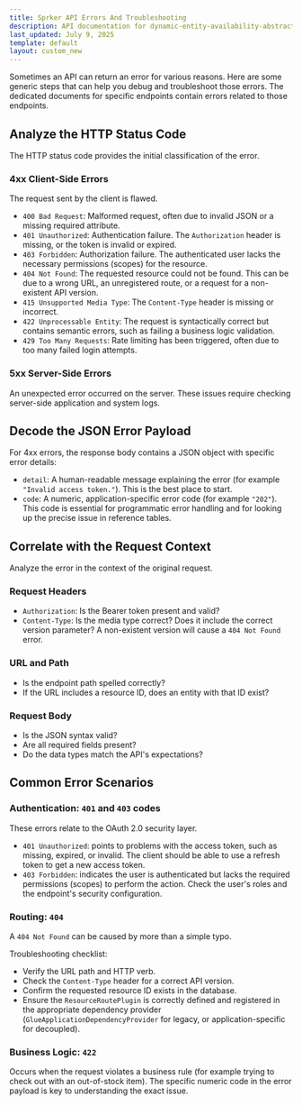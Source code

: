 ```yaml
---
title: Sprker API Errors And Troubleshooting
description: API documentation for dynamic-entity-availability-abstracts.
last_updated: July 9, 2025
template: default
layout: custom_new
---
```


Sometimes an API can return an error for various reasons. Here are some generic steps that can help you debug and troubleshoot those errors. The dedicated documents for specific endpoints contain errors related to those endpoints.


## Analyze the HTTP Status Code

The HTTP status code provides the initial classification of the error.

### 4xx Client-Side Errors

The request sent by the client is flawed.

- `400 Bad Request`: Malformed request, often due to invalid JSON or a missing required attribute.
- `401 Unauthorized`: Authentication failure. The `Authorization` header is missing, or the token is invalid or expired.
- `403 Forbidden`: Authorization failure. The authenticated user lacks the necessary permissions (scopes) for the resource.
- `404 Not Found`: The requested resource could not be found. This can be due to a wrong URL, an unregistered route, or a request for a non-existent API version.
- `415 Unsupported Media Type`: The `Content-Type` header is missing or incorrect.
- `422 Unprocessable Entity`: The request is syntactically correct but contains semantic errors, such as failing a business logic validation.
- `429 Too Many Requests`: Rate limiting has been triggered, often due to too many failed login attempts.

### 5xx Server-Side Errors

An unexpected error occurred on the server. These issues require checking server-side application and system logs.


## Decode the JSON Error Payload

For 4xx errors, the response body contains a JSON object with specific error details:

- `detail`: A human-readable message explaining the error (for example `"Invalid access token."`). This is the best place to start.
- `code`: A numeric, application-specific error code (for example `"202"`). This code is essential for programmatic error handling and for looking up the precise issue in reference tables.


## Correlate with the Request Context

Analyze the error in the context of the original request.

### Request Headers

- `Authorization`: Is the Bearer token present and valid?
- `Content-Type`: Is the media type correct? Does it include the correct version parameter? A non-existent version will cause a `404 Not Found` error.

### URL and Path

- Is the endpoint path spelled correctly?
- If the URL includes a resource ID, does an entity with that ID exist?

### Request Body

- Is the JSON syntax valid?
- Are all required fields present?
- Do the data types match the API's expectations?

## Common Error Scenarios

### Authentication: `401` and `403` codes

These errors relate to the OAuth 2.0 security layer.

- `401 Unauthorized`: points to problems with the access token, such as missing, expired, or invalid. The client should be able to use a refresh token to get a new access token.
- `403 Forbidden`: indicates the user is authenticated but lacks the required permissions (scopes) to perform the action. Check the user's roles and the endpoint's security configuration.

### Routing: `404`

A `404 Not Found` can be caused by more than a simple typo.

Troubleshooting checklist:

- Verify the URL path and HTTP verb.
- Check the `Content-Type` header for a correct API version.
- Confirm the requested resource ID exists in the database.
- Ensure the `ResourceRoutePlugin` is correctly defined and registered in the appropriate dependency provider (`GlueApplicationDependencyProvider` for legacy, or application-specific for decoupled).

### Business Logic: `422`

Occurs when the request violates a business rule (for example trying to check out with an out-of-stock item). The specific numeric code in the error payload is key to understanding the exact issue.
























